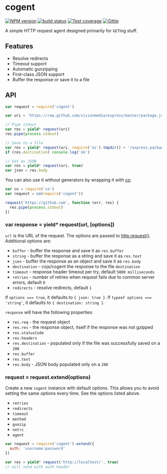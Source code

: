 # cogent

[![NPM version][npm-image]][npm-url]
[![build status][travis-image]][travis-url]
[![Test coverage][coveralls-image]][coveralls-url]
[![Gittip][gittip-image]][gittip-url]

[npm-image]: https://img.shields.io/npm/v/cogent.svg?style=flat
[npm-url]: https://npmjs.org/package/cogent
[travis-image]: https://img.shields.io/travis/cojs/cogent.svg?style=flat
[travis-url]: https://travis-ci.org/cojs/cogent
[coveralls-image]: https://img.shields.io/coveralls/cojs/cogent.svg?style=flat
[coveralls-url]: https://coveralls.io/r/cojs/cogent?branch=master
[gittip-image]: https://img.shields.io/gittip/jonathanong.svg?style=flat
[gittip-url]: https://www.gittip.com/jonathanong/

A simple HTTP request agent designed primarily for `GET`ing stuff.

## Features

- Resolve redirects
- Timeout support
- Automatic gunzipping
- First-class JSON support
- Buffer the response or save it to a file

## API

```js
var request = require('cogent')

var uri = 'https://raw.github.com/visionmedia/express/master/package.json'

// Pipe stdout
var res = yield* request(uri)
res.pipe(process.stdout)

// Save to a file
var res = yield* request(uri, require('os').tmpdir() + '/express.package.json')
if (res.destination) console.log('ok')

// Get as JSON
var res = yield* request(uri, true)
var json = res.body
```

You can also use it without generators by wrapping it with [co](https://github.com/visionmedia/co):

```js
var co = require('co')
var request = co(require('cogent'))

request('https://github.com', function (err, res) {
  res.pipe(process.stdout)
})
```

### var response = yield* request(url, [options])

`url` is the URL of the request.
The options are passed to [http.request()](http://nodejs.org/api/http.html#http_http_request_options_callback).
Additional options are:

- `buffer` - buffer the response and save it as `res.buffer`
- `string` - buffer the response as a string and save it as `res.text`
- `json` - buffer the response as an object and save it as `res.body`
- `destination` - cojs/cogent the response to the file `destination`
- `timeout` - response header timeout per try, default `5000 milliseconds`
- `retries` - number of retries when request fails due to common server errors, default `0`
- `redirects` - resolve redirects, default `1`

If `options === true`, it defaults to `{ json: true }`.
If `typeof options === 'string'`, it defaults to `{ destination: string }`.

`response` will have the following properties:

- `res.req` - the request object
- `res.res` - the response object, itself if the response was not gzipped
- `res.statusCode`
- `res.headers`
- `res.destination` - populated only if the file was successfully saved on a `200`
- `res.buffer`
- `res.text`
- `res.body` - JSON body populated only on a `200`

### request = request.extend(options)

Create a new `cogent` instance with default options. This allows you to avoid setting the same options every time. See the options listed above.

- `retries`
- `redirects`
- `timeout`
- `method`
- `gunzip`
- `netrc`
- `agent`


```js
var request = require('cogent').extend({
  auth: 'username:password'
})

var res = yield* request('http://localhost/', true)
// will send with auth header
```

